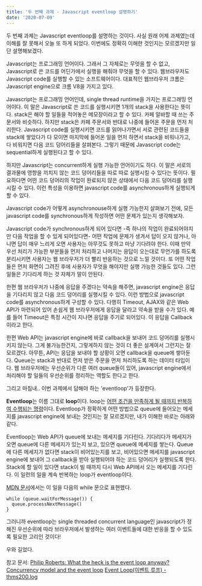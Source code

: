 ```yaml
---
title: '두 번째 과제 - Javascript eventloop 설명하기'
date: '2020-07-09'
---
```


두 번째 과제는 Javascript eventloop를 설명하는 것이다.
사실 원래 어제 과제였는데 이해를 잘 못해서 오늘 또 하게 되었다. 이번에도 정확히 이해한 것인지는 모르겠지만 일단 설명해보겠다.

Javascript는 프로그래밍 언어이다. 그래서 그 자체로는 무엇을 할 수 없고, Javascript로 쓴 코드를 어딘가에서 실행을 해줘야 무엇을 할 수 있다. 웹브라우저도 Javascript code를 실행할 수 있는 소프트웨어이다. 대표적인 웹브라우저 크롬은 Javascript engine으로 크롬 V8을 가지고 있다.

Javascript는 프로그래밍 언어인데, single thread runtime을 가지는 프로그래밍 언어이다. 이 말은 Javascript로 쓴 코드를 실행시키면 1개의 stack을 사용한다는 뜻이다. stack은 해야 할 일들을 적어놓은 메모장이라고 할 수 있다. 카페 알바할 때 쓰는 주문서와 비슷하다. 하지만 stack은 카페 주문서와 반대로 나중에 들어온 주문을 먼저 처리한다. Javascript code를 실행시키면 코드를 읽어나가면서 서로 관련된 코드들을 stack에 쌓았다가 다 모이면 마지막에 들어온 일을 먼저 하면서 stack을 비워나가고, 다 비워지면 다음 코드 덩어리들을 살펴본다. 그렇기 때문에 Javascript code는 sequential하게 실행된다고 할 수 있다.

하지만 Javascript는 concurrent하게 실행 가능한 언어이기도 하다. 이 말은 서로의 결과물에 영향을 끼치지 않는 코드 덩어리들을 따로 따로 실행시킬 수 있다는 뜻이다. 필요하다면 어떤 코드 덩어리의 작업이 완료되지 않은 상태에서 다음 코드 덩어리를 실행시킬 수 있다. 이런 특성을 이용하면 javascript code를 asynchronous하게 실행되게 할 수 있다.

Javascript code가 어떻게 asynchronouse하게 실행 가능한지 살펴보기 전에, 모든 javascript code를 synchronous하게 작성하면 어떤 문제가 있는지 생각해보자.

Javascript code가 synchronous하게 되어 있다면 -즉 하나의 작업이 완료되어야지만 다음 작업을 할 수 있게 되어있다면- 어떤 작업에 문제가 생겨서 답이 오지 않거나, 아니면 답이 매우 느리게 오면 사용자는 아무것도 못하고 마냥 기다려야 한다. 이때 만약 우선 처리가 가능한 부분들을 먼저 처리하고 나머지는 응답이 오는대로 무언가를 하도록 분리시키면 사용자는 웹 브라우저가 더 빨리 반응하는 것으로 느낄 것이다. 또 어떤 작업들은 먼저 화면이 그려진 후에 사용자가 무엇을 해야지만 실행 가능한 것들도 있다. 그런 일들은 기다리게 하는 것 자체가 말이 안된다.

한편 웹 브라우저가 나중에 응답을 주겠다는 약속을 해주면, javascript engine은 응답을 기다리지 않고 다음 코드 덩어리를 실행시킬 수 있다. 이런 방법으로 javascript code를 asynchronous하게 구성할 수 있다. 다행히 Timeout, AJAX와 같은 Web API가 마련되어 있어 손쉽게 웹 브라우저에게 응답을 달라고 약속을 받을 수가 있다. 예를 들어 Timeout은 특정 시간이 지나면 응답을 주기로 되어있다. 이 응답을 Callback이라고 한다.

한편 Web API는 javascript engine에 바로 callback을 보내어 코드 덩어리를 실행시키지 않는다. 그게 불가능한건지, 그렇게하지 않는 것이 더 좋은 설계여서 그런지는 잘 모르겠다. 아무튼, API는 응답을 보내야 할 상황이 오면 callback을 queue에 쌓아둔다. Queue는 stack과 반대로 먼저 받은 주문을 먼저 처리하도록 하는 데이터 타입이다. 웹 브라우저에는 우선순위가 다른 여러 queue들이 있어, javascript engine에서 처리해야 할 일들의 우선순위를 정리하는 역할도 한다고 한다.

그리고 마침내.. 이번 과제에서 답해야 하는 'eventloop'가 등장한다.

**Eventloop**는 이름 그대로 **loop**이다. loop는 [어떤 조건을 만족하게 될 때까지 반복하여 수행되는 명령](https://www.thoughtco.com/definition-of-loop-958105)이다. Eventloop가 정확하게 어떤 방법으로 queue에 들어오는 메세지를 javascript engine에 보내는 것인지는 잘 모르겠지만, 내가 이해한 바로는 아래와 같다. 

Eventloop는 Web API가 queue에 보내는 메세지를 기다린다. 기다리다가 메세지가 오면 queue에 다른 메세지가 있는지 보고, 있으면 queue에 메세지를 쌓는다. Queue 에 다른 메세지가 없다면 stack이 비어있는지를 보고, 비어있으면 메세지를 javascript engine에 보내어 그 callback을 받아 실행되어야 하는 코드 덩어리가 실행되도록 한다. Stack에 할 일이 있다면 stack이 빌 때까지 다시 Web API에서 오는 메세지를 기다린다. 이 일련의 일을 계속 반복하는 loop가 eventloop이다. 

[MDN 문서](https://developer.mozilla.org/en-US/docs/Web/JavaScript/EventLoop)에서는 이 일을 다음의 while 문으로 표현헸다.
```
while (queue.waitForMessage()) {
  queue.processNextMessage()
}
```
그러니까 eventloop는 single threaded concurrent language인 javascript가 정해진 우선순위에 따라 브라우저에서 발생하는 여러 이벤트들에 대한 반응을 할 수 있도록 필요한 고리인 것이다!

우와 길었다.

참고 문서:
[Philip Roberts: What the heck is the event loop anyway?](https://www.youtube.com/watch?time_continue=92&v=8aGhZQkoFbQ&feature=emb_logo)
[Concurrency model and the event loop](https://developer.mozilla.org/en-US/docs/Web/JavaScript/EventLoop)
[Event Loop(이벤트 루프) - thms200.log](https://velog.io/@thms200/Event-Loop-%EC%9D%B4%EB%B2%A4%ED%8A%B8-%EB%A3%A8%ED%94%84)
